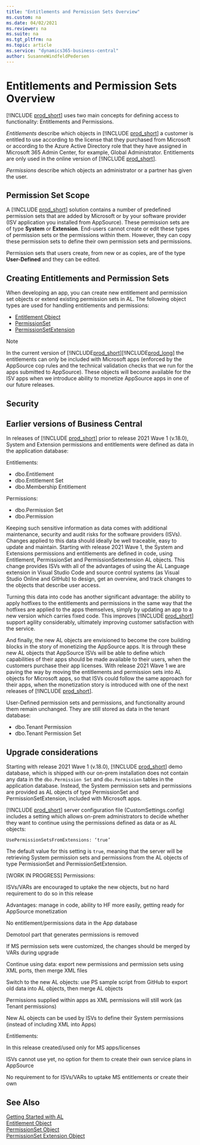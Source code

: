 ```yaml
---
title: "Entitlements and Permission Sets Overview"
ms.custom: na
ms.date: 04/02/2021
ms.reviewer: na
ms.suite: na
ms.tgt_pltfrm: na
ms.topic: article
ms.service: "dynamics365-business-central"
author: SusanneWindfeldPedersen
---
```


# Entitlements and Permission Sets Overview

[!INCLUDE [prod_short](includes/prod_short.md)] uses two main concepts for defining access to functionality: Entitlements and Permissions.

*Entitlements* describe which objects in [!INCLUDE [prod_short](includes/prod_short.md)] a customer is entitled to use according to the license that they purchased from Microsoft or according to the Azure Active Directory role that they have assigned in Microsoft 365 Admin Center, for example, Global Administrator. Entitlements are only used in the online version of [!INCLUDE [prod_short](includes/prod_short.md)]. 

*Permissions* describe which objects an administrator or a partner has given the user.

## Permission Set Scope

A [!INCLUDE [prod_short](includes/prod_short.md)] solution contains a number of predefined permission sets that are added by Microsoft or by your software provider (ISV application you installed from AppSource). These permission sets are of type **System** or **Extension**. End-users cannot create or edit these types of permission sets or the permissions within them. However, they can copy these permission sets to define their own permission sets and permissions.

Permission sets that users create, from new or as copies, are of the type **User-Defined** and they can be edited.

## Creating Entitlements and Permission Sets

When developing an app, you can create new entitlement and permission set objects or extend existing permission sets in AL. The following object types are used for handling entitlements and permissions:  
- [Entitlement Object](devenv-entitlement-object.md)  
- [PermissionSet](devenv-permissionset-object.md)  
- [PermissionSetExtension](devenv-permissionset-ext-object.md)

> [!NOTE]  
> In the current version of [!INCLUDE[prod_short](includes/d365fin_long_md.md)][!INCLUDE[prod_long](includes/prod_long.md)] the entitlements can only be included with Microsoft apps (enforced by the AppSource cop rules and the technical validation checks that we run for the apps submitted to AppSource). These objects will become available for the ISV apps when we introduce ability to monetize AppSource apps in one of our future releases. 

## Security

<!-- From security review, we need to call out the trust model that lies in the modeling of entitlements and permissions -->

## Earlier versions of Business Central

In releases of [!INCLUDE [prod_short](includes/prod_short.md)] prior to release 2021 Wave 1 (v.18.0), System and Extension permissions and entitlements were defined as data in the application database: 

Entitlements: 
  - dbo.Entitlement
  - dbo.Entitlement Set
  - dbo.Membership Entitlement

Permissions:
  - dbo.Permission Set
  - dbo.Permission

Keeping such sensitive information as data comes with additional maintenance, security and audit risks for the software providers (ISVs). Changes applied to this data should ideally be well traceable, easy to update and maintain. Starting with release 2021 Wave 1, the System and Extensions permissions and entitlements are defined in code, using Entitlement, PermissionSet and PermissionSetextension AL objects. This change provides ISVs with all of the advantages of using the AL Language extension in Visual Studio Code and source control systems (as Visual Studio Online and GitHub) to design, get an overview, and track changes to the objects that describe user access. 

Turning this data into code has another significant advantage: the ability to apply hotfixes to the entitlements and permissions in the same way that the hotfixes are applied to the apps themselves, simply by updating an app to a new version which carries fixed code. This improves [!INCLUDE [prod_short](includes/prod_short.md)] support agility considerably, ultimately improving customer satisfaction with the service.

And finally, the new AL objects are envisioned to become the core building blocks in the story of monetizing the AppSource apps. It is through these new AL objects that AppSource ISVs will be able to define which capabilities of their apps should be made available to their users, when the customers purchase their app licenses. With release 2021 Wave 1 we are paving the way by moving the entitlements and permission sets into AL objects for Microsoft apps, so that ISVs could follow the same approach for their apps, when the monetization story is introduced with one of the next releases of [!INCLUDE [prod_short](includes/prod_short.md)].

User-Defined permission sets and permissions, and functionality around them remain unchanged. They are still stored as data in the tenant database: 

- dbo.Tenant Permission
- dbo.Tenant Permission Set

## Upgrade considerations

Starting with release 2021 Wave 1 (v.18.0), [!INCLUDE [prod_short](includes/prod_short.md)] demo database, which is shipped with our on-prem installation does not contain any data in the `dbo.Permission Set` and `dbo.Permission` tables in the application database. Instead, the System permission sets and permissions are provided as AL objects of type PermissionSet and PermissionSetExtension, included with Microsoft apps. 

[!INCLUDE [prod_short](includes/prod_short.md)] server configuration file (CustomSettings.config) includes a setting which allows on-prem administrators to decide whether they want to continue using the permissions defined as data or as AL objects: 

```CustomSettings.config
UsePermissionSetsFromExtensions: ‘true’
```

The default value for this setting is `true`, meaning that the server will be retrieving System permission sets and permissions from the AL objects of type PermissionSet and PermissionSetExtension. 


[WORK IN PROGRESS] Permissions:

ISVs/VARs are encouraged to uptake the new objects, but no hard requirement to do so in this release

Advantages: manage in code, ability to HF more easily, getting ready for AppSource monetization

No entitlement/permissions data in the App database 

Demotool part that generates permissions is removed  

If MS permission sets were customized, the changes should be merged by VARs during upgrade

Continue using data: export new permissions and permission sets using XML ports, then merge XML files

Switch to the new AL objects: use PS sample script from GitHub to export old data into AL objects, then merge AL objects 

Permissions supplied within apps as XML permissions will still work (as Tenant permissions)

New AL objects can be used by ISVs to define their System permissions (instead of including XML into Apps)

Entitlements: 

In this release created/used only for MS apps/licenses

ISVs cannot use yet, no option for them to create their own service plans in AppSource

No requirement to for ISVs/VARs to uptake MS entitlements or create their own



## See Also

[Getting Started with AL](devenv-get-started.md)  
[Entitlement Object](devenv-entitlement-object.md)  
[PermissionSet Object](devenv-permissionset-object.md)  
[PermissionSet Extension Object](devenv-permissionset-ext-object.md)  
